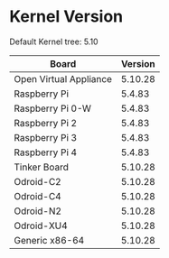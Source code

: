 
# Kernel Version

Default Kernel tree: 5.10

| Board | Version |
|-------|---------|
| Open Virtual Appliance | 5.10.28 |
| Raspberry Pi | 5.4.83 |
| Raspberry Pi 0-W | 5.4.83 |
| Raspberry Pi 2 | 5.4.83 |
| Raspberry Pi 3 | 5.4.83 |
| Raspberry Pi 4 | 5.4.83 |
| Tinker Board | 5.10.28 |
| Odroid-C2 | 5.10.28 |
| Odroid-C4 | 5.10.28 |
| Odroid-N2 | 5.10.28 |
| Odroid-XU4 | 5.10.28 |
| Generic x86-64 | 5.10.28 |
